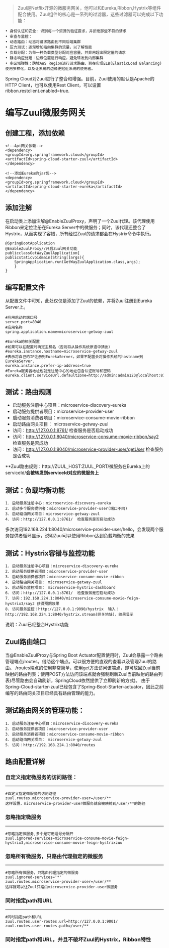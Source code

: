 >Zuul是Netflix开源的微服务网关，他可以和Eureka,Ribbon,Hystrix等组件配合使用。Zuul组件的核心是一系列的过滤器，这些过滤器可以完成以下功能：

    • 身份认证和安全: 识别每一个资源的验证要求，并拒绝那些不符的请求
    • 审查与监控：
    • 动态路由：动态将请求路由到不同后端集群
    • 压力测试：逐渐增加指向集群的流量，以了解性能
    • 负载分配：为每一种负载类型分配对应容量，并弃用超出限定值的请求
    • 静态响应处理：边缘位置进行响应，避免转发到内部集群
    • 多区域弹性：跨域AWS Region进行请求路由，旨在实现ELB(ElasticLoad Balancing)使用多样化，以及让系统的边缘更贴近系统的使用者。
	
Spring Cloud对Zuul进行了整合和增强。目前，Zuul使用的默认是Apache的HTTP Client，也可以使用Rest Client，可以设置ribbon.restclient.enabled=true.

# 编写Zuul微服务网关

## 创建工程，添加依赖

    <!--Api网关依赖-->
    <dependency>
    <groupId>org.springframework.cloud</groupId>
    <artifactId>spring-cloud-starter-zuul</artifactId>
    </dependency>

	<!--添加Eureka的jar包-->
	<dependency>
	<groupId>org.springframework.cloud</groupId>
	<artifactId>spring-cloud-starter-eureka</artifactId>
	</dependency>

## 添加注解

在启动类上添加注解@EnableZuulProxy，声明了一个Zuul代理。该代理使用Ribbon来定位注册在Eureka Server中的微服务；同时，该代理还整合了Hystrix，从而实现了容错，所有经过Zuul的请求都会在Hystrix命令中执行。

	@SpringBootApplication
	@EnableZuulProxy//开启Zuul网关功能
	publicclassGetWayZuulApplication{
	publicstaticvoidmain(String[]args){
		SpringApplication.run(GetWayZuulApplication.class,args);
		}
	}


## 编写配置文件

从配置文件中可知，此处仅仅是添加了Zuul的依赖，并将Zuul注册到Eureka Server上。

	#应用启动的端口号
	server.port=8040
	#应用名称
	spring.application.name=microservice-getway-zuul

	#Eureka的相关配置
	#如果可以在配置时确定主机名（否则将从操作系统原语中猜出）
	#eureka.instance.hostname=microservice-getway-zuul
	#表示将自己的IP注册到EurekaServer。如果不配置会将操作系统的hostname到EurekaServer.
	eureka.instance.prefer-ip-address=true
	#Eureka服务器地址也就是注册中心的地址包含认证账号和密码
	eureka.client.serviceUrl.defaultZone=http://admin:admin123@localhost:8761/eureka


## 测试：路由规则


- 启动服务注册中心项目：microservice-discovery-eureka
- 启动服务提供者项目：microservice-provider-user
- 启动服务消费者项目：microservice-consume-movie-ribbon
- 启动路由网关项目： microservice-getway-zuul
- 访问：http://127.0.0.1:8761/  检查服务是否启动成功
- 访问：http://127.0.0.1:8040/microservice-consume-movie-ribbon/say2   检查服务是否成功
- 访问：http://127.0.0.1:8040/microservice-provider-user/getUser   检查服务是否成功

**Zuul路由规则：http://ZUUL_HOST:ZUUL_PORT/微服务在Eureka上的serviceId/**会被转发到serviceId对应的微服务上**


## 测试：负载均衡功能
	1. 启动服务注册中心：microservice-discovery-eureka
	2. 启动多个服务提供者：microservice-provider-user(端口不同)
	3. 启动路由网关项目：microservice-getway-zuul
	4. 访问：http://127.0.0.1:8761/  检查服务是否启动成功


多次访问192.168.224.1:8040/microservice-provider-user/hello，会发现两个服务提供者循环显示，说明Zuul可以使用Ribbon达到负载均衡的效果

## 测试：Hystrix容错与监控功能
	1. 启动服务注册中心项目：microservice-discovery-eureka
	2. 启动服务提供者项目：microservice-provider-user
	3. 启动服务消费者项目：microservice-consume-movie-ribbon
	4. 启动路由网关项目： microservice-getway-zuul
	5. 启动服务监控项目： microservice-hystrix-dashboard
	6. 访问：http://127.0.0.1:8761/  检查服务是否启动成功
	7. 访问：192.168.224.1:8040/microservice-consume-movie-feign-hystrix3/say2 获得预期效果
	8. 访问服务监控：http://127.0.0.1:9090/hystrix  输入：http://192.168.224.1:8040/hystrix.stream(网关地址)，结果显示


说明：Zuul已经整合Hystrix功能

## Zuul路由端口

当@EnableZuulProxy与Spring Boot Actuator配置使用时，Zuul会暴露一个路由管理端点/routes。借助这个端点。可以很方便的直观的查看以及管理Zuul的路由。
/routes端点的使用非常简单，使用get方法访问该端点，即可放回Zuul当前映射的路由列表；使用POST方法访问该端点就会强制刷新Zuul当前映射的路由列表(尽管路由会自动刷新，SpringCloud依然提供了立即刷新的方式)。
由于Spring-Cloud-starter-zuul已经包含了Spring-Boot-Starter-actuator，因此之前编写的路由网关项目已经具有路由管理的能力。

## 测试路由网关的管理功能：
	1. 启动服务注册中心项目：microservice-discovery-eureka
	2. 启动服务提供者项目：microservice-provider-user
	3. 启动服务消费者项目：microservice-consume-movie-ribbon
	4. 启动路由网关项目： microservice-getway-zuul
	5. 访问：http://192.168.224.1:8040/routes


## 路由配置详解

### 自定义指定微服务的访问路径：
----------
	#自定义指定微服务的访问路径
	zuul.routes.microservice-provider-user=/user/**
	这样设置，microservice-provider-user微服务就会被映射到/user/**的路径

### 忽略指定微服务

----------

	#忽略指定微服务,多个是可用逗号分隔开
	zuul.ignored-services=microservice-consume-movie-feign-hystrix3,microservice-consume-movie-feign-hystrixzuu


### 忽略所有微服务，只路由代理指定的微服务

----------
	#忽略所有微服务，只路由代理指定的微服务
	zuul.ignored-services='*'
	zuul.routes.microservice-provider-user=/user/**
	这样就可以让Zuul只路由microservice-provider-user微服务

### 同时指定path和URL

----------

	#同时指定path和URL
	zuul.routes.user-routes.url=http://127.0.0.1:9001/
	zuul.routes.user-routes.path=/user/**

### 同时指定path和URL，并且不破坏Zuul的Hystrix，Ribbon特性

